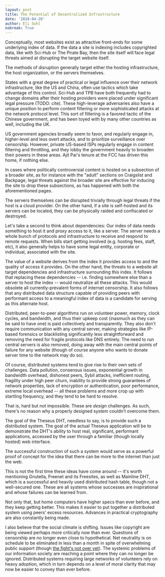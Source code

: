 ```yaml
---
layout: post
title: The Potential of Decentralized Infrastructure
date: '2018-04-20'
author: Eli Sohl
nobreak: True
---
```



Conceptually, most websites exist as attractive front-ends for some underlying index of data. If the data a site is indexing includes copyrighted data, like with Sci-Hub or The Pirate Bay, then the site itself will face legal threats aimed at disrupting the target website itself.

The methods of disruption generally target either the hosting infrastructure, the host organization, or the servers themselves.

States with a great degree of practical or legal influence over their network infrastructure, like the US and China, often use tactics which take advantage of this control. Sci-Hub and TPB have both frequently had to change domains after their hosting providers were placed under significant legal pressure (TODO: cite). These high-leverage adversaries also have a unique position to perform content filtering or more sophisticated attacks at the network protocol level. This sort of filtering is a favored tactic of the Chinese government, and has been toyed with by many other countries as well, including the UK.

US government agencies broadly seem to favor, and regularly engage in, higher-level and less overt attacks, and to prioritize surveillance over censorship. However, private US-based ISPs regularly engage in content filtering and throttling, and they lobby the government heavily to broaden their powers in these areas. Ajit Pai's tenure at the FCC has driven this home, if nothing else.

In cases where politically controversial content is hosted on a subsection of a broader site, as for instance with the "adult" sections on Craigslist and Backpage, legal threats against the broader site are effective for inducing the site to drop these subsections, as has happened with both the aforementioned pages.

The servers themselves can be disrupted trivially through legal threats if the host is a cloud provider. On the other hand, if a site is self-hosted and its servers can be located, they can be physically raided and confiscated or destroyed.

Let's take a second to think about dependencies: Our index of data needs something to host it and proxy access to it, like a server. The server needs a whole bunch of protocols and infrastructure to receive and respond to remote requests. When bills start getting involved (e.g. hosting fees, staff, etc), it also generally helps to have some legal entity, corporate or individual, associated with the site.

The value of a website derives from the index it provides access to and the quality of access it provides. On the other hand, the threats to a website all target dependencies and infrastructure surrounding this index. It follows that replacing these dependencies -- i.e. finding somewhere else than a server to host the index -- would neutralize all these attacks. This would obsolete all currently-prevalent forms of internet censorship. It also follows that any distributed data structure capable of providing peers with performant access to a meaningful index of data is a candidate for serving as this alternate host.

Distributed, peer-to-peer algorithms run on volunteer power, memory, clock cycles, and bandwidth, and thus their upkeep cost (inasmuch as they can be said to have one) is paid collectively and transparently. They also don't require communication with any central server, making strategies like IP-based forensics or blacklisting significantly less straightforward and removing the need for fragile protocols like DNS entirely. The need to run central servers is also removed, doing away with the main central points of failure for any website (though of course anyone who wants to donate server time to the network may do so).

Of course, distributed systems tend to give rise to their own sets of challenges. Data pollution, consensus issues, exponential growth in bandwidth overhead, dishonest peers, Sybil attacks, inefficient routing, fragility under high peer churn, inability to provide strong guarantees of network properties, lack of encryption or authentication, poor performance, extreme local overhead -- all these problems and more crop up with startling frequency, and they tend to be hard to resolve.

That is, hard but not impossible. These are _design_ challenges. As such, there's no reason why a properly designed system couldn't overcome them.

The goal of the Theseus DHT, needless to say, is to provide such a distributed system. The goal of the actual Theseus application will be to demonstrate the DHT's ability to host real, significant, performant applications, accessed by the user through a familiar (though locally hosted) web interface.

The successful construction of such a system would serve as a powerful proof of concept for the idea that there can be more to the internet than just the web.

This is not the first time these ideas have come around -- it's worth mentioning Gnutella, Freenet and its Freesites, as well as Mainline DHT, which is a successful and heavily used distributed hash table, though not a well-secured one. These are all systems whose successes are inspirational and whose failures can be learned from.

Not only that, but home computers have higher specs than ever before, and they keep getting better. This makes it easier to put together a distributed system using peers' excess resources. Advances in practical cryptography are also constantly being made.

I also believe that the social climate is shifting. Issues like copyright are being viewed perhaps more critically now than ever. Questions of censorship are no longer even close to hypothetical. Net neutrality is on schedule to be eliminated in less than a month in spite of overwhelming public support (though [the fight's not over yet](https://boingboing.net/2018/05/18/call-now-2.html)). The systemic problems of our information society are reaching a point where they can no longer be ignored. Distributed systems requiring large networks of volunteers rely on heavy adoption, which in turn depends on a level of moral clarity that may now be easier to convey than ever before.


